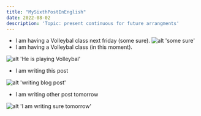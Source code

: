 ```yaml
---
title: "MySixthPostInEnglish"
date: 2022-08-02
description: 'Topic: present continuous for future arrangments'
---
```


* I am having a Volleybal class next friday (some sure).
![alt 'some sure'](https://canaldoensino.com.br/blog/wp-content/uploads/2018/07/vestibular_agendado.jpg 'some sure')
* I am having a Volleybal class (in this moment).

![alt 'He is playing Volleybal'](https://image.freepik.com/vector-gratis/nino-dibujos-animados-jugando-voleibol_70172-1091.jpg 'He is playing Volleybal')

* I am writing this post

![alt 'writing blog post'](https://dionnedesign.com/wp-content/uploads/2020/05/writingblog_1.jpg 'writing blog post')

* I am writing other post tomorrow

![alt 'I am writing sure tomorrow'](https://i.pinimg.com/originals/c2/4c/1f/c24c1f0d48f5ecf268262ad37ff7aaaa.png 'I am writing sure tomorrow')
